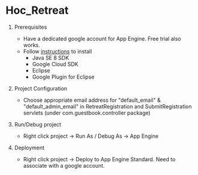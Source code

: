 # Hoc_Retreat
1. Prerequisites
   - Have a dedicated google account for App Engine. Free trial also works.
   - Follow [instructions](https://cloud.google.com/appengine/docs/standard/java/building-app/environment-setup) to install
     - Java SE 8 SDK
     - Google Cloud SDK
     - Eclipse
     - Google Plugin for Eclipse
    
2. Project Configuration
   - Choose appropriate email address for "default_email" & "default_admin_email"
      in RetreatRegistration and SubmitRegistration servlets (under com.guestbook.controller package)
      
3. Run/Debug project
   - Right click project -> Run As / Debug As -> App Engine
  
4. Deployment
   - Right click project -> Deploy to App Engine Standard. Need to associate with a google account.

  

